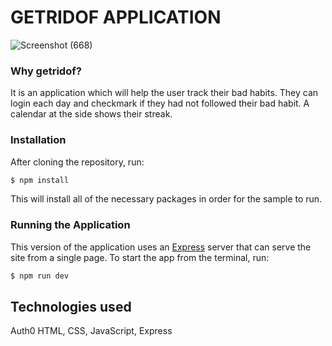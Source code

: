 # GETRIDOF APPLICATION
![Screenshot (668)](https://user-images.githubusercontent.com/64877729/211177346-6e6cf86e-6922-4cef-a863-fc747e4bf5da.png)

### Why getridof?

It is an application which will help the user track their bad habits. They can login each day and checkmark if they had not followed their bad habit. A calendar at the side shows their streak.

### Installation

After cloning the repository, run:

```bash
$ npm install
```

This will install all of the necessary packages in order for the sample to run.

### Running the Application

This version of the application uses an [Express](https://expressjs.com) server that can serve the site from a single page. To start the app from the terminal, run:

```bash
$ npm run dev
```


## Technologies used

Auth0
HTML, CSS, JavaScript, Express


